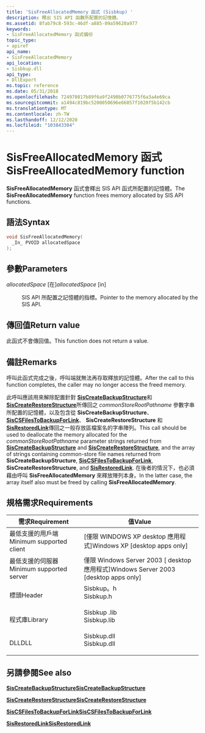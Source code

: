 ```yaml
---
title: 'SisFreeAllocatedMemory 函式 (Sisbkup) '
description: 釋出 SIS API 函數所配置的記憶體。
ms.assetid: 8fab79c8-593c-46df-a885-09a59620a977
keywords:
- SisFreeAllocatedMemory 函式備份
topic_type:
- apiref
api_name:
- SisFreeAllocatedMemory
api_location:
- Sisbkup.dll
api_type:
- DllExport
ms.topic: reference
ms.date: 05/31/2018
ms.openlocfilehash: 724970817b89f6a9f2490b0776775f6a3a4e69ca
ms.sourcegitcommit: a1494c819bc5200050696e66057f1020f5b142cb
ms.translationtype: MT
ms.contentlocale: zh-TW
ms.lasthandoff: 12/12/2020
ms.locfileid: "103843304"
---
```

# <a name="sisfreeallocatedmemory-function"></a><span data-ttu-id="c3f03-104">SisFreeAllocatedMemory 函式</span><span class="sxs-lookup"><span data-stu-id="c3f03-104">SisFreeAllocatedMemory function</span></span>

<span data-ttu-id="c3f03-105">**SisFreeAllocatedMemory** 函式會釋出 SIS API 函式所配置的記憶體。</span><span class="sxs-lookup"><span data-stu-id="c3f03-105">The **SisFreeAllocatedMemory** function frees memory allocated by SIS API functions.</span></span>

## <a name="syntax"></a><span data-ttu-id="c3f03-106">語法</span><span class="sxs-lookup"><span data-stu-id="c3f03-106">Syntax</span></span>


```C++
void SisFreeAllocatedMemory(
  _In_ PVOID allocatedSpace
);
```



## <a name="parameters"></a><span data-ttu-id="c3f03-107">參數</span><span class="sxs-lookup"><span data-stu-id="c3f03-107">Parameters</span></span>

<dl> <dt>

<span data-ttu-id="c3f03-108">*allocatedSpace* \[在\]</span><span class="sxs-lookup"><span data-stu-id="c3f03-108">*allocatedSpace* \[in\]</span></span>
</dt> <dd>

<span data-ttu-id="c3f03-109">SIS API 所配置之記憶體的指標。</span><span class="sxs-lookup"><span data-stu-id="c3f03-109">Pointer to the memory allocated by the SIS API.</span></span>

</dd> </dl>

## <a name="return-value"></a><span data-ttu-id="c3f03-110">傳回值</span><span class="sxs-lookup"><span data-stu-id="c3f03-110">Return value</span></span>

<span data-ttu-id="c3f03-111">此函式不會傳回值。</span><span class="sxs-lookup"><span data-stu-id="c3f03-111">This function does not return a value.</span></span>

## <a name="remarks"></a><span data-ttu-id="c3f03-112">備註</span><span class="sxs-lookup"><span data-stu-id="c3f03-112">Remarks</span></span>

<span data-ttu-id="c3f03-113">呼叫此函式完成之後，呼叫端就無法再存取釋放的記憶體。</span><span class="sxs-lookup"><span data-stu-id="c3f03-113">After the call to this function completes, the caller may no longer access the freed memory.</span></span>

<span data-ttu-id="c3f03-114">此呼叫應該用來解除配置針對 [**SisCreateBackupStructure**](siscreatebackupstructure.md)和 [**SisCreateRestoreStructure**](siscreaterestorestructure.md)所傳回之 *commonStoreRootPathname* 參數字串所配置的記憶體，以及包含從 **SisCreateBackupStructure**、 [**SisCSFilesToBackupForLink**](siscsfilestobackupforlink.md)、 **SisCreateRestoreStructure** 和 [**SisRestoredLink**](sisrestoredlink.md)傳回之一般存放區檔案名的字串陣列。</span><span class="sxs-lookup"><span data-stu-id="c3f03-114">This call should be used to deallocate the memory allocated for the *commonStoreRootPathname* parameter strings returned from [**SisCreateBackupStructure**](siscreatebackupstructure.md) and [**SisCreateRestoreStructure**](siscreaterestorestructure.md), and the array of strings containing common-store file names returned from **SisCreateBackupStructure**, [**SisCSFilesToBackupForLink**](siscsfilestobackupforlink.md), **SisCreateRestoreStructure**, and [**SisRestoredLink**](sisrestoredlink.md).</span></span> <span data-ttu-id="c3f03-115">在後者的情況下，也必須藉由呼叫 **SisFreeAllocatedMemory** 來釋放陣列本身。</span><span class="sxs-lookup"><span data-stu-id="c3f03-115">In the latter case, the array itself also must be freed by calling **SisFreeAllocatedMemory**.</span></span>

## <a name="requirements"></a><span data-ttu-id="c3f03-116">規格需求</span><span class="sxs-lookup"><span data-stu-id="c3f03-116">Requirements</span></span>



| <span data-ttu-id="c3f03-117">需求</span><span class="sxs-lookup"><span data-stu-id="c3f03-117">Requirement</span></span> | <span data-ttu-id="c3f03-118">值</span><span class="sxs-lookup"><span data-stu-id="c3f03-118">Value</span></span> |
|-------------------------------------|----------------------------------------------------------------------------------------|
| <span data-ttu-id="c3f03-119">最低支援的用戶端</span><span class="sxs-lookup"><span data-stu-id="c3f03-119">Minimum supported client</span></span><br/> | <span data-ttu-id="c3f03-120">\[僅限 WINDOWS XP desktop 應用程式\]</span><span class="sxs-lookup"><span data-stu-id="c3f03-120">Windows XP \[desktop apps only\]</span></span><br/>                                            |
| <span data-ttu-id="c3f03-121">最低支援的伺服器</span><span class="sxs-lookup"><span data-stu-id="c3f03-121">Minimum supported server</span></span><br/> | <span data-ttu-id="c3f03-122">僅限 Windows Server 2003 \[ desktop 應用程式\]</span><span class="sxs-lookup"><span data-stu-id="c3f03-122">Windows Server 2003 \[desktop apps only\]</span></span><br/>                                   |
| <span data-ttu-id="c3f03-123">標頭</span><span class="sxs-lookup"><span data-stu-id="c3f03-123">Header</span></span><br/>                   | <dl> <span data-ttu-id="c3f03-124"><dt>Sisbkup。h</dt></span><span class="sxs-lookup"><span data-stu-id="c3f03-124"><dt>Sisbkup.h</dt></span></span> </dl>   |
| <span data-ttu-id="c3f03-125">程式庫</span><span class="sxs-lookup"><span data-stu-id="c3f03-125">Library</span></span><br/>                  | <dl> <span data-ttu-id="c3f03-126"><dt>Sisbkup .lib</dt></span><span class="sxs-lookup"><span data-stu-id="c3f03-126"><dt>Sisbkup.lib</dt></span></span> </dl> |
| <span data-ttu-id="c3f03-127">DLL</span><span class="sxs-lookup"><span data-stu-id="c3f03-127">DLL</span></span><br/>                      | <dl> <span data-ttu-id="c3f03-128"><dt>Sisbkup.dll</dt></span><span class="sxs-lookup"><span data-stu-id="c3f03-128"><dt>Sisbkup.dll</dt></span></span> </dl> |



## <a name="see-also"></a><span data-ttu-id="c3f03-129">另請參閱</span><span class="sxs-lookup"><span data-stu-id="c3f03-129">See also</span></span>

<dl> <dt>

[<span data-ttu-id="c3f03-130">**SisCreateBackupStructure**</span><span class="sxs-lookup"><span data-stu-id="c3f03-130">**SisCreateBackupStructure**</span></span>](siscreatebackupstructure.md)
</dt> <dt>

[<span data-ttu-id="c3f03-131">**SisCreateRestoreStructure**</span><span class="sxs-lookup"><span data-stu-id="c3f03-131">**SisCreateRestoreStructure**</span></span>](siscreaterestorestructure.md)
</dt> <dt>

[<span data-ttu-id="c3f03-132">**SisCSFilesToBackupForLink**</span><span class="sxs-lookup"><span data-stu-id="c3f03-132">**SisCSFilesToBackupForLink**</span></span>](siscsfilestobackupforlink.md)
</dt> <dt>

[<span data-ttu-id="c3f03-133">**SisRestoredLink**</span><span class="sxs-lookup"><span data-stu-id="c3f03-133">**SisRestoredLink**</span></span>](sisrestoredlink.md)
</dt> </dl>

 

 





